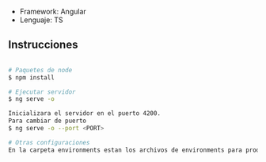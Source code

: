 - Framework: Angular
- Lenguaje: TS


## Instrucciones

```bash

# Paquetes de node
$ npm install

# Ejecutar servidor
$ ng serve -o

Inicializara el servidor en el puerto 4200.
Para cambiar de puerto
$ ng serve -o --port <PORT>

# Otras configuraciones
En la carpeta environments estan los archivos de environments para produccion y desarrollo, pueden hacer el cambio de ip del servidor

```
